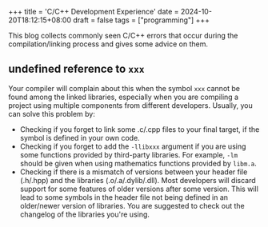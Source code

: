 +++
title = 'C/C++ Development Experience'
date = 2024-10-20T18:12:15+08:00
draft = false
tags = ["programming"]
+++

This blog collects commonly seen C/C++ errors that occur during the compilation/linking process and gives some advice on them.

## undefined reference to `xxx`

Your compiler will complain about this when the symbol `xxx` cannot be found among the linked libraries, especially when you are compiling a project using multiple components from different developers. Usually, you can solve this problem by:

* Checking if you forget to link some .c/.cpp files to your final target, if the symbol is defined in your own code.
* Checking if you forget to add the `-llibxxx` argument if you are using some functions provided by third-party libraries. For example, `-lm` should be given when using mathematics functions provided by `libm.a`.
* Checking if there is a mismatch of versions between your header file (.h/.hpp) and the libraries (.o/.a/.dylib/.dll). Most developers will discard support for some features of older versions after some version. This will lead to some symbols in the header file not being defined in an older/newer version of libraries. You are suggested to check out the changelog of the libraries you're using.
